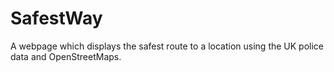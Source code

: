# SafestWay
A webpage which displays the safest route to a location using the UK police data and OpenStreetMaps.
